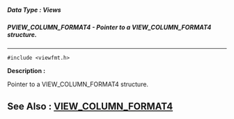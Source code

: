 ##### Data Type : Views
##### PVIEW_COLUMN_FORMAT4 - Pointer to a VIEW_COLUMN_FORMAT4 structure.
---
```
#include <viewfmt.h>
```
**Description :**

Pointer to a VIEW_COLUMN_FORMAT4 structure.

**See Also :**
[VIEW_COLUMN_FORMAT4](/domino-c-api-docs/reference/Data/VIEW_COLUMN_FORMAT4)
---
